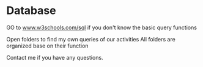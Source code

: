 # Database

GO to www.w3schools.com/sql
  if you don't know the basic query functions

Open folders to find my own queries of our activities
  All folders are organized base on their function
  
Contact me if you have any questions.
